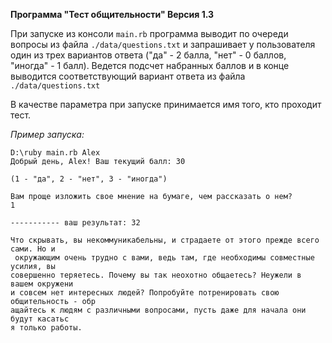 **Программа "Тест общительности" Версия 1.3**

При запуске из консоли `main.rb` программа выводит по очереди вопросы из файла `./data/questions.txt` и запрашивает у пользователя один из трех вариантов ответа ("да" - 2 балла, "нет" - 0 баллов, "иногда" - 1 балл). Ведется подсчет набранных баллов и в конце выводится соответствующий вариант ответа из файла `./data/questions.txt`

В качестве параметра при запуске принимается имя того, кто проходит тест. 

*Пример запуска:*

```
D:\ruby main.rb Alex
Добрый день, Alex! Ваш текущий балл: 30

(1 - "да", 2 - "нет", 3 - "иногда")

Вам проще изложить свое мнение на бумаге, чем рассказать о нем?
1

----------- ваш результат: 32

Что скрывать, вы некоммуникабельны, и страдаете от этого прежде всего сами. Но и
 окружающим очень трудно с вами, ведь там, где необходимы совместные усилия, вы
совершенно теряетесь. Почему вы так неохотно общаетесь? Неужели в вашем окружени
и совсем нет интересных людей? Попробуйте потренировать свою общительность - обр
ащайтесь к людям с различными вопросами, пусть даже для начала они будут касатьс
я только работы.
```
